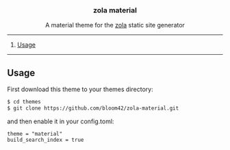 <p align="center">
  <h3 align="center">zola material</h3>
  <p align="center">A material theme for the <a href="https://github.com/getzola/zola">zola</a> static site generator</p>
</p>

--------

1. [Usage](#usage)

-------------------

## Usage

First download this theme to your themes directory:

```sh
$ cd themes
$ git clone https://github.com/bloom42/zola-material.git
```

and then enable it in your config.toml:

```
theme = "material"
build_search_index = true
```
